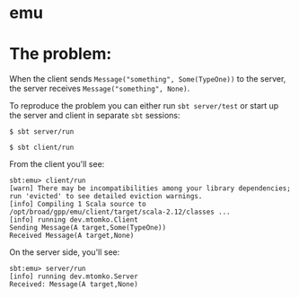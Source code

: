 # emu

# The problem:
When the client sends `Message("something", Some(TypeOne))` to the server, the server receives `Message("something", None)`.

To reproduce the problem you can either run `sbt server/test` or start up the server and client in separate `sbt` sessions:

```shell
$ sbt server/run
```

```shell
$ sbt client/run
```

From the client you'll see:
```shell
sbt:emu> client/run
[warn] There may be incompatibilities among your library dependencies; run 'evicted' to see detailed eviction warnings.
[info] Compiling 1 Scala source to /opt/broad/gpp/emu/client/target/scala-2.12/classes ...
[info] running dev.mtomko.Client
Sending Message(A target,Some(TypeOne))
Received Message(A target,None)
```

On the server side, you'll see:
```shell
sbt:emu> server/run
[info] running dev.mtomko.Server
Received: Message(A target,None)
```
